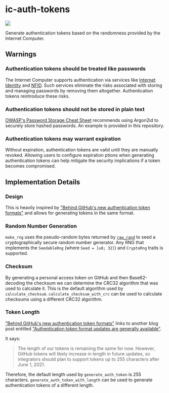 # ic-auth-tokens

![](https://img.shields.io/badge/status%EF%B8%8F-experimental-blueviolet)

Generate authentication tokens based on the randomness provided by the Internet Computer.

## Warnings

### Authentication tokens should be treated like passwords

The Internet Computer supports authentication via services like [Internet Identity](https://internetcomputer.org/docs/current/tokenomics/identity-auth/what-is-ic-identity/) and [NFID](https://nfid.one/). Such services eliminate the risks associated with storing and managing passwords by removing them altogether. Authentication tokens reintroduce these risks.

### Authentication tokens should not be stored in plain text

[OWASP's Password Storage Cheat Sheet](https://cheatsheetseries.owasp.org/cheatsheets/Password_Storage_Cheat_Sheet.html) recommends using Argon2id to securely store hashed passwords. An example is provided in this repository.

### Authentication tokens may warrant expiration

Without expiration, authentication tokens are valid until they are manually revoked. Allowing users to configure expiration ptions when generating authentication tokens can help mitigate the security implications if a token becomes compromised.

## Implementation Details

### Design

This is heavily inspired by ["Behind GitHub's new authentication token formats"](https://github.blog/2021-04-05-behind-githubs-new-authentication-token-formats/) and allows for generating tokens in the same format.

### Random Number Generation

`make_rng` uses the pseudo-random bytes returned by [`raw_rand`](https://internetcomputer.org/docs/current/references/ic-interface-spec#ic-raw_rand) to seed a cryptographically secure random number generator. Any RNG that implements the `SeedableRng` (where `Seed = [u8; 32]`) and `CryptoRng` traits is supported.

### Checksum

By generating a personal access token on GitHub and then Base62-decoding the checksum we can determine the CRC32 algorithm that was used to calculate it. This is the default algorithm used by `calculate_checksum`. `calculate_checksum_with_crc` can be used to calculate checksums using a different CRC32 algorithm.

### Token Length

["Behind GitHub's new authentication token formats"](https://github.blog/2021-04-05-behind-githubs-new-authentication-token-formats/) links to another blog post entitled ["Authentication token format updates are generally available"](https://github.blog/changelog/2021-03-31-authentication-token-format-updates-are-generally-available/).

It says:

> The length of our tokens is remaining the same for now. However, GitHub tokens will likely increase in length in future updates, so integrators should plan to support tokens up to 255 characters after June 1, 2021.

Therefore, the default length used by `generate_auth_token` is 255 characters. `generate_auth_token_with_length` can be used to generate authentication tokens of a different length.
